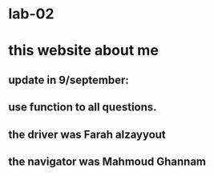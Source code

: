# lab-02
# this website about me 
## update in 9/september:
## use function to all questions.
## the driver was Farah alzayyout
## the navigator was Mahmoud Ghannam